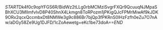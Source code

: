 $START$Dk4f0c9opYFGS6R/BidWz2tLLg0rbMCMziSvgrFXQr9QcuuqNJMpaSBhXCU3MlImfvlvD8P40ShnX4Lkmgn8ToRPozm1jPKigQJcFPMrMiwAf9kJDK9ORx2qcxQccmbxDt8NMWe3g9c886Br7bjQp3fPKRnS0lHzFzfh0eZu7O7nAw/aDGy58Ze9Ug1DJFD/1cZoAewetg+eKc1be73doA==$END$